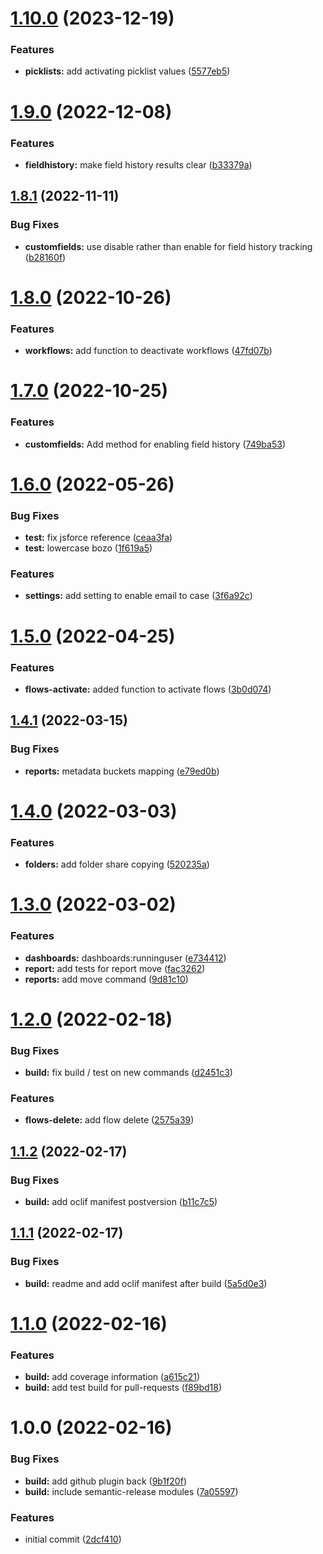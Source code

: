 # [1.10.0](https://github.com/leboff/sfdx-leboff/compare/v1.9.0...v1.10.0) (2023-12-19)


### Features

* **picklists:** add activating picklist values ([5577eb5](https://github.com/leboff/sfdx-leboff/commit/5577eb5dccdbb45d8b95d810f648aeb67fd0460c))

# [1.9.0](https://github.com/leboff/sfdx-leboff/compare/v1.8.1...v1.9.0) (2022-12-08)


### Features

* **fieldhistory:** make field history results clear ([b33379a](https://github.com/leboff/sfdx-leboff/commit/b33379af412e1604ca52b3c2aa2b026a330aaf26))

## [1.8.1](https://github.com/leboff/sfdx-leboff/compare/v1.8.0...v1.8.1) (2022-11-11)


### Bug Fixes

* **customfields:** use disable rather than enable for field history tracking ([b28160f](https://github.com/leboff/sfdx-leboff/commit/b28160f342dc7d19c253691389db3f874dd193f4))

# [1.8.0](https://github.com/leboff/sfdx-leboff/compare/v1.7.0...v1.8.0) (2022-10-26)


### Features

* **workflows:** add function to deactivate workflows ([47fd07b](https://github.com/leboff/sfdx-leboff/commit/47fd07bec52244c3f54146776dc7601056da79a8))

# [1.7.0](https://github.com/leboff/sfdx-leboff/compare/v1.6.0...v1.7.0) (2022-10-25)


### Features

* **customfields:** Add method for enabling field history ([749ba53](https://github.com/leboff/sfdx-leboff/commit/749ba532986ddd9fc57ad70dfb659acce42f99e4))

# [1.6.0](https://github.com/leboff/sfdx-leboff/compare/v1.5.0...v1.6.0) (2022-05-26)


### Bug Fixes

* **test:** fix jsforce reference ([ceaa3fa](https://github.com/leboff/sfdx-leboff/commit/ceaa3fa81469f9eb9b67baaebddda1912fe371e3))
* **test:** lowercase bozo ([1f619a5](https://github.com/leboff/sfdx-leboff/commit/1f619a5eb6cba76e624b2d0f69af01a1184aa62c))


### Features

* **settings:** add setting to enable email to case ([3f6a92c](https://github.com/leboff/sfdx-leboff/commit/3f6a92ccdfc5f38bafda65807c387b4f81b2d84f))

# [1.5.0](https://github.com/leboff/sfdx-leboff/compare/v1.4.1...v1.5.0) (2022-04-25)


### Features

* **flows-activate:** added function to activate flows ([3b0d074](https://github.com/leboff/sfdx-leboff/commit/3b0d074c7a86ce9737aa299cf6bbebe6a11bac3c))

## [1.4.1](https://github.com/leboff/sfdx-leboff/compare/v1.4.0...v1.4.1) (2022-03-15)


### Bug Fixes

* **reports:** metadata buckets mapping ([e79ed0b](https://github.com/leboff/sfdx-leboff/commit/e79ed0b169e1fa4932417de84d3e712520ac3347))

# [1.4.0](https://github.com/leboff/sfdx-leboff/compare/v1.3.0...v1.4.0) (2022-03-03)


### Features

* **folders:** add folder share copying ([520235a](https://github.com/leboff/sfdx-leboff/commit/520235a81e709c29adb2c8ee926330000fc74a81))

# [1.3.0](https://github.com/leboff/sfdx-leboff/compare/v1.2.0...v1.3.0) (2022-03-02)


### Features

* **dashboards:** dashboards:runninguser ([e734412](https://github.com/leboff/sfdx-leboff/commit/e73441223077ccc45a3240341c49891b3616d00b))
* **report:** add tests for report move ([fac3262](https://github.com/leboff/sfdx-leboff/commit/fac326223066b0810edb2350473232e370f28cce))
* **reports:** add move command ([9d81c10](https://github.com/leboff/sfdx-leboff/commit/9d81c103433492847968cec48cf9424d32dfab19))

# [1.2.0](https://github.com/leboff/sfdx-leboff/compare/v1.1.2...v1.2.0) (2022-02-18)


### Bug Fixes

* **build:** fix build / test on new commands ([d2451c3](https://github.com/leboff/sfdx-leboff/commit/d2451c3aa270a5d46870cee8fc53f06bf7d97e3b))


### Features

* **flows-delete:** add flow delete ([2575a39](https://github.com/leboff/sfdx-leboff/commit/2575a3960ec77c04b4d142a8c2f36a035abf7d00))

## [1.1.2](https://github.com/leboff/sfdx-leboff/compare/v1.1.1...v1.1.2) (2022-02-17)


### Bug Fixes

* **build:** add oclif manifest postversion ([b11c7c5](https://github.com/leboff/sfdx-leboff/commit/b11c7c5e332c0b0e78ee1ee7ff584a6f677285d8))

## [1.1.1](https://github.com/leboff/sfdx-leboff/compare/v1.1.0...v1.1.1) (2022-02-17)


### Bug Fixes

* **build:** readme and add oclif manifest after build ([5a5d0e3](https://github.com/leboff/sfdx-leboff/commit/5a5d0e31fadf91fe5be63fd4bcc00351201cc6db))

# [1.1.0](https://github.com/leboff/sfdx-leboff/compare/v1.0.0...v1.1.0) (2022-02-16)


### Features

* **build:** add coverage information ([a615c21](https://github.com/leboff/sfdx-leboff/commit/a615c2186f0ecfffc7ef782365243c326dfc8cc4))
* **build:** add test build for pull-requests ([f89bd18](https://github.com/leboff/sfdx-leboff/commit/f89bd188cedf10108020ffe74c0a035e55a5844a))

# 1.0.0 (2022-02-16)


### Bug Fixes

* **build:** add github plugin back ([9b1f20f](https://github.com/leboff/sfdx-leboff/commit/9b1f20f27e77cadc99b5aca1292800342bdf24db))
* **build:** include semantic-release modules ([7a05597](https://github.com/leboff/sfdx-leboff/commit/7a05597e4b2de24ee659d38142ec3d18e29ddcd6))


### Features

* initial commit ([2dcf410](https://github.com/leboff/sfdx-leboff/commit/2dcf410a790024ae86b7fc14a3afc06fc6515e91))
